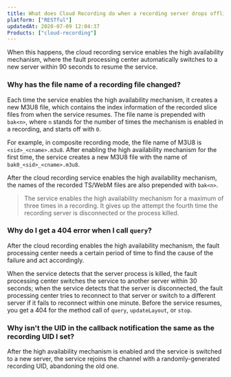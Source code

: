 ```yaml
---
title: What does Cloud Recording do when a recording server drops offline or a process gets killed?
platform: ["RESTful"]
updatedAt: 2020-07-09 12:04:37
Products: ["cloud-recording"]
---
```

When this happens, the cloud recording service enables the high availability mechanism, where the fault processing center automatically switches to a new server within 90 seconds to resume the service.

###  Why has the file name of a recording file changed?

Each time the service enables the high availability mechanism, it creates a new M3U8 file, which contains the index information of the recorded slice files from when the service resumes. The file name is prepended with `bak<n>`, where `n` stands for the number of times the mechanism is enabled in a recording, and starts off with `0`. 

For example, in composite recording mode, the file name of M3U8 is `<sid>_<cname>.m3u8`. After enabling the high availability mechanism for the first time, the service creates a new M3U8 file with the name of `bak0_<sid>_<cname>.m3u8`.

After the cloud recording service enables the high availability mechanism, the names of the recorded TS/WebM files are also prepended with `bak<n>`.

> The service enables the high availability mechanism for a maximum of three times in a recording. It gives up the attempt the fourth time the recording server is disconnected or the process killed.

### Why do I get a 404 error when I call `query`?

After the cloud recording enables the high availability mechanism, the fault processing center needs a certain period of time to find the cause of the failure and act accordingly. 

When the service detects that the server process is killed, the fault processing center switches the service to another server within 30 seconds; when the service detects that the server is disconnected, the fault processing center tries to reconnect to that server or switch to a different server if it fails to reconnect within one minute. Before the service resumes, you get a 404 for the method call of `query`, `updateLayout`, or `stop`.

### Why isn't the UID in the callback notification the same as the recording UID I set?

After the high availability mechanism is enabled and the service is switched to a new server, the service rejoins the channel with a randomly-generated recording UID, abandoning the old one.